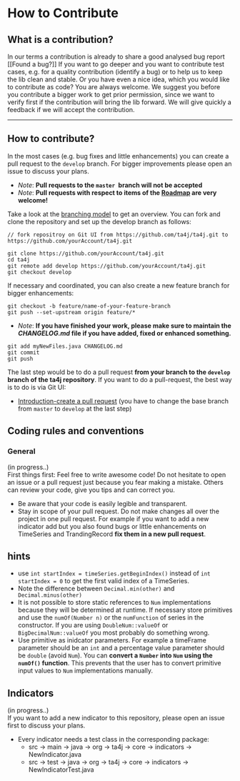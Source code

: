 # How to Contribute

## What is a contribution?

In our terms a contribution is already to share a good analysed bug report [[Found a bug?]]
If you want to go deeper and you want to contribute test cases, e.g. for a quality contribution (identify a bug) or to help us to keep the lib clean and stable.
Or you have even a nice idea, which you would like to contribute as code?
You are always welcome. We suggest you before you contribute a bigger work to get prior permission, since we want to verify first if the contribution will bring the lib forward. We will give quickly a feedback if we will accept the contribution.
***
## How to contribute?
In the most cases (e.g. bug fixes and little enhancements) you can create a pull request to the `develop` branch. For bigger improvements please open an issue to discuss your plans.
* _Note_: **Pull requests to the `master `branch will not be accepted**
* _Note_: **Pull requests with respect to items of the [Roadmap](https://github.com/ta4j/ta4j/wiki/Roadmap) are very welcome!**


Take a look at the [branching model](Branching-model.htlm) to get an overview. You can fork and clone the repository and set up the develop branch as follows:
```
// fork repositroy on Git UI from https://github.com/ta4j/ta4j.git to https://github.com/yourAccount/ta4j.git

git clone https://github.com/yourAccount/ta4j.git
cd ta4j
git remote add develop https://github.com/yourAccount/ta4j.git
git checkout develop
```

If necessary and coordinated, you can also create a new feature branch for bigger enhancements:
```
git checkout -b feature/name-of-your-feature-branch
git push --set-upstream origin feature/*
```

* _Note_: **If you have finished your work, please make sure to maintain the _CHANGELOG.md_ file if you have added, fixed or enhanced something.**

```
git add myNewFiles.java CHANGELOG.md 
git commit
git push
```
The last step would be to do a pull request **from your branch to the `develop` branch of the ta4j repository**. If you want to do a pull-request, the best way is to do is via Git UI:
* [Introduction-create a pull request](https://www.digitalocean.com/community/tutorials/how-to-create-a-pull-request-on-github) (you have to change the base branch from `master` to `develop` at the last step)

## Coding rules and conventions

### General
(in progress..)<br>
First things first: Feel free to write awesome code! Do not hesitate to open an issue or a pull request just because you fear making a mistake. Others can review your code, give you tips and can correct you.
* Be aware that your code is easily legible and transparent.
* Stay in scope of your pull request. Do not make changes all over the project in one pull request. For example if you want to add a new indicator add but you also found bugs or little enhancements on TimeSeries and TrandingRecord **fix them in a new pull request**.

## hints
* use `int startIndex = timeSeries.getBeginIndex()` instead of `int startIndex = 0` to get the first valid index of a TimeSeries.
* Note the difference between `Decimal.min(other)` and` Decimal.minus(other)`
* It is not possible to store static references to ``Num`` implementations because they will be determined at runtime. If necessary store primitives and use the `numOf(Number n)` or the `numFunction` of series in the constructor. If you are using ``DoubleNum::valueOf`` or ``BigDecimalNum::valueOf`` you most probably do something wrong.
* Use primitive as inidcator parameters. For example a timeFrame parameter should be an ``int`` and a percentage value parameter should be ``double`` (avoid ``Num``). You can **convert a ``Number`` into ``Num`` using the ``numOf()`` function**. This prevents that the user has to convert primitive input values to ``Num`` implementations manually.

## Indicators
(in progress..) <br>
If you want to add a new indicator to this repository, please open an issue first to discuss your plans.

* Every indicator needs a test class in the corresponding package:
    * src -> main -> java -> org -> ta4j -> core -> indicators -> NewIndicator.java
    * src -> test -> java -> org -> ta4j -> core -> indicators -> NewIndicatorTest.java

